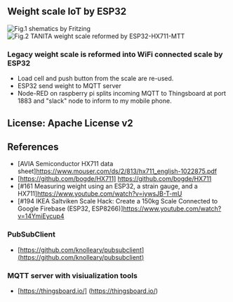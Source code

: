 ## Weight scale IoT by ESP32
![Fig.1 shematics by Fritzing](https://github.com/coniferconifer/ESP32-HX711-MQTT/blob/master/fritzing.png)
![Fig.2 TANITA weight scale reformed by ESP32-HX711-MTT](https://github.com/coniferconifer/ESP32-HX711-MQTT/blob/master/tanita.jpg)
### Legacy weight scale is reformed into WiFi connected scale by ESP32
- Load cell and push button from the scale are re-used.
- ESP32 send weight to MQTT server 
- Node-RED on raspberry pi splits incoming MQTT to Thingsboard at port 1883
  and "slack" node to inform to my mobile phone.


## License: Apache License v2

## References

- [AVIA Semiconductor HX711 data sheet]https://www.mouser.com/ds/2/813/hx711_english-1022875.pdf
- [https://github.com/bogde/HX711] https://github.com/bogde/HX711
- [#161 Measuring weight using an ESP32, a strain gauge, and a HX711]https://www.youtube.com/watch?v=iywsJB-T-mU
- [#194 IKEA Saltviken Scale Hack: Create a 150kg Scale Connected to Google Firebase (ESP32, ESP8266)]https://www.youtube.com/watch?v=14YmiEycup4

### PubSubClient
- [https://github.com/knolleary/pubsubclient](https://github.com/knolleary/pubsubclient)

### MQTT server with visiualization tools 
- [https://thingsboard.io/] (https://thingsboard.io/)

